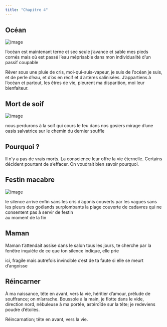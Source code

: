 ```yaml
---
title: "Chapitre 4"
---
```


## Océan ##

![image](https://user-images.githubusercontent.com/125372688/229934164-60f62a5a-6909-4c1d-9aac-caff567c4f34.png)

l’océan est maintenant terne et sec 
seule j’avance et sable mes pieds cornés 
mais où est passé l’eau 
méprisable dans mon individualité d’un passif coupable 


Rêver sous une pluie de cris, moi-qui-suis-vapeur, 
je suis de l’océan je suis, 
et de perle d’eau, et d’os en récif et d’artères salinisées. 
J’appartiens à l’océan et partout, 
les êtres de vie, 
pleurent ma disparition, moi leur bienfaiteur. 


## Mort de soif ## 

![image](https://user-images.githubusercontent.com/125372688/229934468-a09ccb19-b225-4b72-99a7-7b5a3f738551.png)

nous perdurons 
à la soif qui cours
le feu dans nos gosiers 
mirage d’une oasis salvatrice
sur le chemin du dernier souffle 


## Pourquoi ? ##

Il n’y a pas de vrais morts. 
La conscience leur offre la vie éternelle. 
Certains décident pourtant de s’effacer. 
On voudrait bien savoir pourquoi.


## Festin macabre ##

![image](https://user-images.githubusercontent.com/125372688/229931968-00c7627d-ad9b-4404-afc1-73fafa27f159.png)

le silence arrive enfin
sans les cris d’agonis couverts par les vagues
sans les pleurs des goélands surplombants 
la plage couverte de cadavres
qui ne consentent pas 
à servir de festin  
au moment de la fin 


## Maman ##

Maman t’attendait 
assise dans le salon tous les jours, te cherche par la fenêtre 
inquiète de ce que ton silence indique, elle prie

ici, fragile mais autrefois invincible
c’est de ta faute si elle se meurt d’angoisse 

 
                  
## Réincarner ##

À ma naissance, tête en avant, vers la vie, 
héritier d’amour, prélude de souffrance; 
on m’arrache. 
Boussole à la main, je flotte dans le vide, direction nord, 
nébuleuse à ma portée, astéroïde sur la tête; 
je redeviens poudre d’étoiles.   

Réincarnation; 
tête en avant, vers la vie. 




